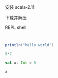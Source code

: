 

安装 scala-2.11

下载并解压



REPL shell

```scala


println("hello world")

5*7

val x: Int = 5

x



```







